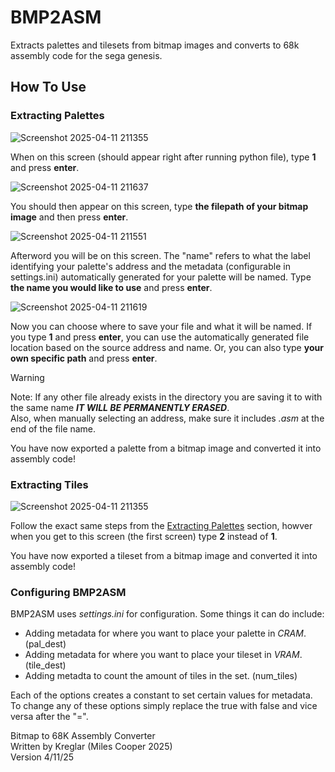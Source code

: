 # BMP2ASM
Extracts palettes and tilesets from bitmap images and converts to 68k assembly code for the sega genesis.

## How To Use

### Extracting Palettes
![Screenshot 2025-04-11 211355](https://github.com/user-attachments/assets/2b2f7099-ae47-4286-aeae-fa21a5fa087c)

When on this screen (should appear right after running python file), type **1** and press **enter**.

![Screenshot 2025-04-11 211637](https://github.com/user-attachments/assets/6233f401-21cc-42e9-855d-64e6c4df602a)

You should then appear on this screen, type **the filepath of your bitmap image** and then press **enter**.

![Screenshot 2025-04-11 211551](https://github.com/user-attachments/assets/b5f739d2-f104-43c7-9865-023368f0a6db)

Afterword you will be on this screen. The "name" refers to what the label identifying your palette's address and the metadata (configurable in settings.ini) automatically generated for your palette will be named. Type **the name you would like to use** and press **enter**.

![Screenshot 2025-04-11 211619](https://github.com/user-attachments/assets/383b08bc-8930-4d0e-b417-26470927c25a)

Now you can choose where to save your file and what it will be named. If you type **1** and press **enter**, you can use the automatically generated file location based on the source address and name. Or, you can also type **your own specific path** and press **enter**.
> [!WARNING]
> Note: If any other file already exists in the directory you are saving it to with the same name ***IT WILL BE PERMANENTLY ERASED***.\
> Also, when manually selecting an address, make sure it includes *.asm* at the end of the file name.

You have now exported a palette from a bitmap image and converted it into assembly code!

### Extracting Tiles
![Screenshot 2025-04-11 211355](https://github.com/user-attachments/assets/2b2f7099-ae47-4286-aeae-fa21a5fa087c)

Follow the exact same steps from the [Extracting Palettes](#extracting-palettes) section, howver when you get to this screen (the first screen) type **2** instead of **1**.

You have now exported a tileset from a bitmap image and converted it into assembly code!

### Configuring BMP2ASM
BMP2ASM uses *settings.ini* for configuration. Some things it can do include:
- Adding metadata for where you want to place your palette in *CRAM*. (pal_dest)
- Adding metadata for where you want to place your tileset in *VRAM*. (tile_dest)
- Adding metadta to count the amount of tiles in the set. (num_tiles)

Each of the options creates a constant to set certain values for metadata. To change any of these options simply replace the true with false and vice versa after the "=".

Bitmap to 68K Assembly Converter\
Written by Kreglar (Miles Cooper 2025)\
Version 4/11/25
